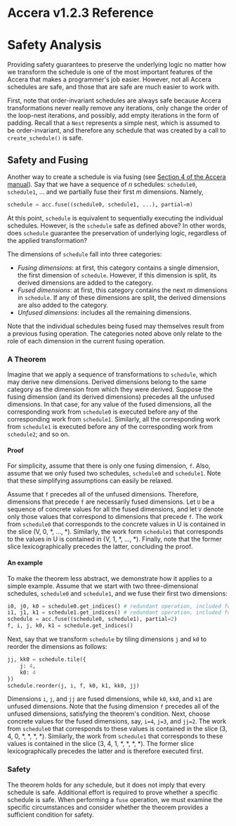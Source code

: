 [//]: # (Project: Accera)
[//]: # (Version: v1.2.3)

# Accera v1.2.3 Reference

# Safety Analysis

Providing safety guarantees to preserve the underlying logic no matter how we transform the schedule is one of the most important features of the Accera that makes a programmer's job easier. However, not all Accera schedules are safe, and those that are safe are much easier to work with.

First, note that order-invariant schedules are always safe because Accera transformations never really remove any iterations, only change the order of the loop-nest iterations, and possibly, add empty iterations in the form of padding. Recall that a `Nest` represents a simple nest, which is assumed to be order-invariant, and therefore any schedule that was created by a call to `create_schedule()` is safe.

## Safety and Fusing
Another way to create a schedule is via fusing (see [Section 4 of the Accera manual](<../Manual/04%20Fusing.md>)). Say that we have a sequence of *n* schedules: `schedule0`, `schedule1`, ... and we partially fuse their first *m* dimensions. Namely,
```python
schedule = acc.fuse((schedule0, schedule1, ...), partial=m)
```
At this point, `schedule` is equivalent to sequentially executing the individual schedules. However, is the `schedule` safe as defined above? In other words, does `schedule` guarantee the preservation of underlying logic, regardless of the applied transformation?

The dimensions of `schedule` fall into three categories:

* *Fusing dimensions*: at first, this category contains a single dimension, the first dimension of `schedule`. However, if this dimension is split, its derived dimensions are added to the category.
* *Fused dimensions*: at first, this category contains the next *m* dimensions in `schedule`. If any of these dimensions are split, the derived dimensions are also added to the category.
* *Unfused dimensions*: includes all the remaining dimensions.

Note that the individual schedules being fused may themselves result from a previous fusing operation. The categories noted above only relate to the role of each dimension in the current fusing operation.

### A Theorem
Imagine that we apply a sequence of transformations to `schedule`, which may derive new dimensions. Derived dimensions belong to the same category as the dimension from which they were derived. Suppose the fusing dimension (and its derived dimensions) precedes all the unfused dimensions. In that case, for any value of the fused dimensions, all the corresponding work from `schedule0` is executed before any of the corresponding work from `schedule1`. Similarly, all the corresponding work from `schedule1` is executed before any of the corresponding work from `schedule2`; and so on.

#### Proof
For simplicity, assume that there is only one fusing dimension, `f`. Also, assume that we only fused two schedules, `schedule0` and `schedule1`. Note that these simplifying assumptions can easily be relaxed.

Assume that `f` precedes all of the unfused dimensions. Therefore, dimensions that precede `f` are necessarily fused dimensions. Let `U` be a sequence of concrete values for all the fused dimensions, and let `V` denote only those values that correspond to dimensions that precede `f`. The work from `schedule0` that corresponds to the concrete values in U is contained in the slice (V, 0, \*, ..., \*). Similarly, the work form `schedule1` that corresponds to the values in U is contained in (V, 1, \*, ..., \*). Finally, note that the former slice lexicographically precedes the latter, concluding the proof.

#### An example
To make the theorem less abstract, we demonstrate how it applies to a simple example. Assume that we start with two three-dimensional schedules, `schedule0` and `schedule1`, and we fuse their first two dimensions:
```python
i0, j0, k0 = schedule0.get_indices() # redundant operation, included for clarity
i1, j1, k1 = schedule1.get_indices() # redundant operation, included for clarity
schedule = acc.fuse((schedule0, schedule1), partial=2)
f, i, j, k0, k1 = schedule.get_indices()
```
Next, say that we transform `schedule` by tiling dimensions `j` and `k0` to reorder the dimensions as follows:
```python
jj, kk0 = schedule.tile({
    j: 4,
    k0: 4
})
schedule.reorder(j, i, f, k0, k1, kk0, jj)
```
Dimensions `i`, `j`, and `jj` are fused dimensions, while `k0`, `kk0`, and `k1` are unfused dimensions. Note that the fusing dimension `f` precedes all of the unfused dimensions, satisfying the theorem's condition. Next, choose concrete values for the fused dimensions, say, `i=4`, `j=3`, and `jj=2`. The work from `schedule0` that corresponds to these values is contained in the slice (3, 4, 0, *, *, *, *). Similarly, the work from `schedule1` that corresponds to these values is contained in the slice (3, 4, 1, *, *, *, *). The former slice lexicographically precedes the latter and is therefore executed first.

### Safety
The theorem holds for any schedule, but it does not imply that every schedule is safe. Additional effort is required to prove whether a specific schedule is safe. When performing a `fuse` operation, we must examine the specific circumstances and consider whether the theorem provides a sufficient condition for safety.

<div style="page-break-after: always;"></div>


